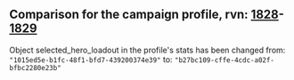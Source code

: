 ## Comparison for the campaign profile, rvn: [1828](https://github.com/PRO100KatYT/FortniteProfileRevisions/tree/main/profiles/campaign/1828%20campaign.json)-[1829](https://github.com/PRO100KatYT/FortniteProfileRevisions/tree/main/profiles/campaign/1829%20campaign.json)

Object selected_hero_loadout in the profile's stats has been changed from: `"1015ed5e-b1fc-48f1-bfd7-439200374e39"` to: `"b27bc109-cffe-4cdc-a02f-bfbc2280e23b"`
<br><br>
